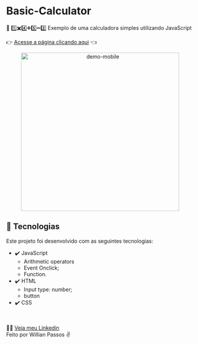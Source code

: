 # Basic-Calculator

🔎 1️⃣✖️4️⃣➕5️⃣➖2️⃣   Exemplo de uma calculadora simples utilizando JavaScript

👉 [Acesse a página clicando aqui]() 👈

 <div align="center" >
  <img src="./Readme-cell-gif.gif" alt="demo-mobile" height="425">
</div>

## 🚀 Tecnologias

Este projeto foi desenvolvido com as seguintes tecnologias:

- ✔️ JavaScript
   - Arithmetic operators
   - Event Onclick;
   - Function.
- ✔️ HTML
   - Input type: number;
   - button
- ✔️ CSS

<br>

🙋‍♂️ [Veja meu Linkedin](https://www.linkedin.com/in/willianpassos/) <br>
Feito por Willian Passos ✌️  
